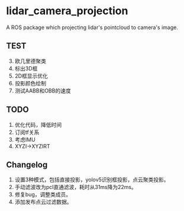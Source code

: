 <!--
 * @Author: RemnantCloude remnantcloude@gmail.com
 * @Date: 2022-09-10 09:45:11
 * @LastEditors: RemnantCloude remnantcloude@gmail.com
 * @LastEditTime: 2022-09-26 22:08:57
 * @FilePath: /test_ws/src/lidar_camera_projection/README.md
 * @Description: 
 * 
 * Copyright (c) 2022 by RemnantCloude remnantcloude@gmail.com, All Rights Reserved. 
-->
# lidar_camera_projection
A ROS package which projecting lidar's pointcloud to camera's image.

## TEST

3. 欧几里德聚类
4. 标出3D框
5. 2D框显示优化
6. 投影颜色绘制
7. 测试AABB和OBB的速度

## TODO

1. 优化代码，降低时间
2. 订阅tf关系
3. 考虑IMU
4. XYZI->XYZIRT

## Changelog

1. 设置3种模式，包括直接投影，yolov5识别框投影，点云聚类投影。
2. 手动滤波改为pcl直通滤波，耗时从31ms降为22ms。
3. 修复bug，调整类成员。
4. 添加发布点云过滤数据。